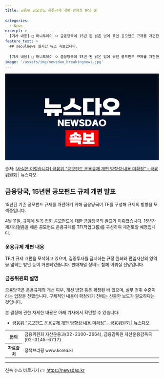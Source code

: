 ```yaml
---
title: 금융위 공모펀드 운용규제 개편 방향성 논의 중

categories:
  - News
excerpt: >
  [기사 내용] □ 머니투데이 ㅇ 금융당국이 15년 된 낡은 법에 묶인 공모펀드 규제를 개편한다. ㅇ 현행 공…
feature_text: >
  ## seoulnews 실시간 뉴스 속보입니다.

  [기사 내용] □ 머니투데이 ㅇ 금융당국이 15년 된 낡은 법에 묶인 공모펀드 규제를 개편한다. ㅇ 현행 공…
image: '/assets/img/newsdao_breakingnews.jpg'
---
```


![뉴스다오 속보](/assets/img/newsdao_breakingnews.jpg)

<p>출처: <a href="https://newsdao.kr/3574" rel="dofollow">[사실은 이렇습니다] 금융위 “공모펀드 운용규제 개편 방향성·내용 미확정” - 금융위원회</a> | 뉴스다오</p>

<h2 data-ke-size="size26">금융당국, 15년된 공모펀드 규제 개편 발표</h2>
15년된 기존 공모펀드 규제를 개편하기 위해 금융당국이 TF를 구성해 규제의 방향을 모색중입니다.

<p data-ke-size="size16">4월 11일, 규제에 발목 잡힌 공모펀드에 대한 금융당국의 발표가 이뤄졌습니다. 15년간 제자리걸음을 해온 공모펀드 운용규제를 TF(작업그룹)를 구성하여 재검토할 예정입니다.</p>

<h3>운용규제 개편 내용</h3>
<p data-ke-size="size16">TF가 규제 개편을 모색하고 있으며, 집중투자를 금지하는 규정 완화와 편입자산의 영역을 넓히는 방안 등이 거론되었습니다. 판매채널 정비도 함께 이뤄질 전망입니다.</p>

<h3>금융위원회 설명</h3>
<p data-ke-size="size16">금융당국은 운용규제의 개선 여부, 개선 방향 등은 확정된 바 없으며, 실무 청취 수준이라는 입장을 전했습니다. 구체적인 내용이 확정되기 전에는 신중한 보도가 필요하다는 것입니다.</p>

본 결정에 관한 자세한 내용은 아래 기사에서 확인할 수 있습니다:
- [금융위 “공모펀드 운용규제 개편 방향성·내용 미확정” - 금융위원회 | 뉴스다오](https://newsdao.kr/3574)

<table>
	<tr>
		<th>문의</th>
		<td>금융위원회 자산운용과(02-2100-2664), 금융감독원 자산운용감독국(02-3145-6717)</td>
	</tr>
	<tr>
		<th>자료출처</th>
		<td>정책브리핑 www.korea.kr</td>
	</tr>
</table>
<hr> 

신속 뉴스 바로가기 👉 <a href="https://newsdao.kr" rel="dofollow">https://newsdao.kr</a>


